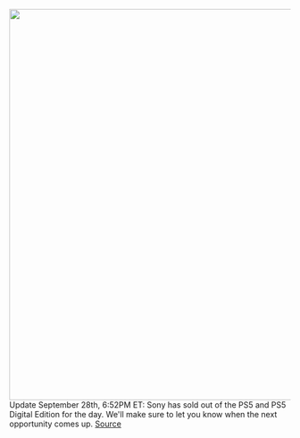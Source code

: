 <img src='https://cdn.vox-cdn.com/thumbor/jSXEd283vHL5EWam6ks0ESNDpqI=/0x0:2040x1360/1200x800/filters:focal(857x517:1183x843)/cdn.vox-cdn.com/uploads/chorus_image/image/69923000/acastro_210511_1777_psRestock_0006.0.jpg' width='700px' /><br/>
Update September 28th, 6:52PM ET: Sony has sold out of the PS5 and PS5 Digital Edition for the day. We'll make sure to let you know when the next opportunity comes up.
<a href='https://www.theverge.com/2021/9/28/22667659/sony-direct-playstation-ps5-digital-edition-restock-order-queue-sale'> Source <a/>
